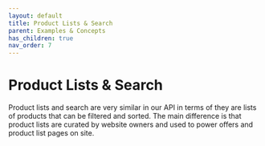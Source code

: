 ```yaml
---
layout: default
title: Product Lists & Search
parent: Examples & Concepts
has_children: true
nav_order: 7
---
```


# Product Lists & Search

Product lists and search are very similar in our API in terms of they are lists of products that can be filtered and sorted. The main difference is that product lists are curated by website owners and used to power offers and product list pages on site.